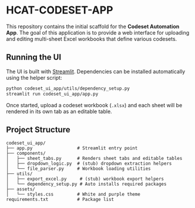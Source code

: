 # HCAT-CODESET-APP

This repository contains the initial scaffold for the **Codeset Automation App**.
The goal of this application is to provide a web interface for uploading and
editing multi-sheet Excel workbooks that define various codesets.

## Running the UI


The UI is built with [Streamlit](https://streamlit.io/). Dependencies can be
installed automatically using the helper script:

```bash
python codeset_ui_app/utils/dependency_setup.py
streamlit run codeset_ui_app/app.py
```

Once started, upload a codeset workbook (``.xlsx``) and each sheet will be
rendered in its own tab as an editable table.

## Project Structure

```
codeset_ui_app/
├── app.py                 # Streamlit entry point
├── components/
│   ├── sheet_tabs.py      # Renders sheet tabs and editable tables
│   ├── dropdown_logic.py  # (stub) dropdown extraction helpers
│   └── file_parser.py     # Workbook loading utilities
├── utils/
│   ├── export_excel.py     # (stub) workbook export helpers
│   └── dependency_setup.py # Auto installs required packages
├── assets/
│   └── styles.css         # White and purple theme
requirements.txt           # Package list
```
